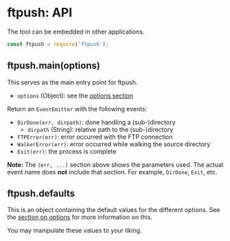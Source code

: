 # ftpush: API

The tool can be embedded in other applications.

```js
const ftpush = require('ftpush');
```


## ftpush.main(options)

This serves as the main entry point for ftpush.

* `options` (Object): see the [options section][options]

Return an `EventEmitter` with the following events:

* `DirDone(err, dirpath)`: done handling a (sub-)directory
    * `dirpath` (String): relative path to the (sub-)directory
* `FTPError(err)`: error occurred with the FTP connection
* `WalkerError(err)`: error occurred while walking the source directory
* `Exit(err)`: the process is complete

**Note:** The `(err, ...)` section above shows the parameters used. The actual
  event name does **not** include that section. For example, `DirDone`, `Exit`,
  etc.


## ftpush.defaults

This is an object containing the default values for the different options.
See the [section on options][options] for more information on this.

You may manipulate these values to your liking.


[options]:https://github.com/forfuturellc/ftpush/blob/master/docs/configuration.md#options
